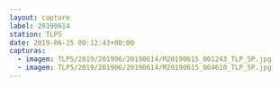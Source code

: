 ```yaml
---
layout: capture
label: 20190614
station: TLP5
date: 2019-06-15 00:12:43+00:00
capturas:
  - imagem: TLP5/2019/201906/20190614/M20190615_001243_TLP_5P.jpg
  - imagem: TLP5/2019/201906/20190614/M20190615_064610_TLP_5P.jpg
---
```

